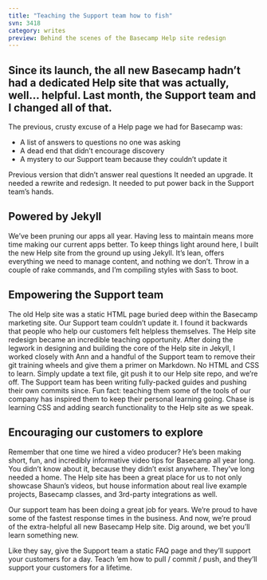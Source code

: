 ```yaml
---
title: "Teaching the Support team how to fish"
svn: 3418
category: writes
preview: Behind the scenes of the Basecamp Help site redesign
---
```

## Since its launch, the all new Basecamp hadn’t had a dedicated Help site that was actually, well… helpful. Last month, the Support team and I changed all of that.

The previous, crusty excuse of a Help page we had for Basecamp was:

* A list of answers to questions no one was asking
* A dead end that didn’t encourage discovery
* A mystery to our Support team because they couldn’t update it

Previous version that didn’t answer real questions
It needed an upgrade. It needed a rewrite and redesign. It needed to put power back in the Support team’s hands.

## Powered by Jekyll
We’ve been pruning our apps all year. Having less to maintain means more time making our current apps better. To keep things light around here, I built the new Help site from the ground up using Jekyll. It’s lean, offers everything we need to manage content, and nothing we don’t. Throw in a couple of rake commands, and I’m compiling styles with Sass to boot.

## Empowering the Support team
The old Help site was a static HTML page buried deep within the Basecamp marketing site. Our Support team couldn’t update it. I found it backwards that people who help our customers felt helpless themselves. The Help site redesign became an incredible teaching opportunity. After doing the legwork in designing and building the core of the Help site in Jekyll, I worked closely with Ann and a handful of the Support team to remove their git training wheels and give them a primer on Markdown. No HTML and CSS to learn. Simply update a text file, git push it to our Help site repo, and we’re off. The Support team has been writing fully-packed guides and pushing their own commits since. Fun fact: teaching them some of the tools of our company has inspired them to keep their personal learning going. Chase is learning CSS and adding search functionality to the Help site as we speak.

## Encouraging our customers to explore
Remember that one time we hired a video producer? He’s been making short, fun, and incredibly informative video tips for Basecamp all year long. You didn’t know about it, because they didn’t exist anywhere. They’ve long needed a home. The Help site has been a great place for us to not only showcase Shaun’s videos, but house information about real live example projects, Basecamp classes, and 3rd-party integrations as well. 

Our support team has been doing a great job for years. We’re proud to have some of the fastest response times in the business. And now, we’re proud of the extra-helpful all new Basecamp Help site. Dig around, we bet you’ll learn something new.

Like they say, give the Support team a static FAQ page and they’ll support your customers for a day. Teach ’em how to pull / commit / push, and they’ll support your customers for a lifetime.